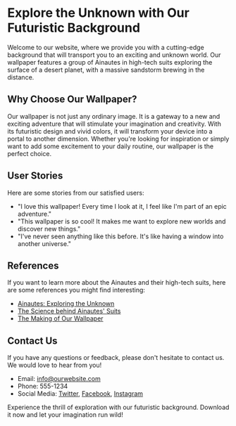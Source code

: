 <!--font:Montserrat-->

# Explore the Unknown with Our Futuristic Background

Welcome to our website, where we provide you with a cutting-edge background that will transport you to an exciting and unknown world. Our wallpaper features a group of Ainautes in high-tech suits exploring the surface of a desert planet, with a massive sandstorm brewing in the distance. 

## Why Choose Our Wallpaper?

Our wallpaper is not just any ordinary image. It is a gateway to a new and exciting adventure that will stimulate your imagination and creativity. With its futuristic design and vivid colors, it will transform your device into a portal to another dimension. Whether you're looking for inspiration or simply want to add some excitement to your daily routine, our wallpaper is the perfect choice.

## User Stories

Here are some stories from our satisfied users:

- "I love this wallpaper! Every time I look at it, I feel like I'm part of an epic adventure."
- "This wallpaper is so cool! It makes me want to explore new worlds and discover new things."
- "I've never seen anything like this before. It's like having a window into another universe."

## References

If you want to learn more about the Ainautes and their high-tech suits, here are some references you might find interesting:

- [Ainautes: Exploring the Unknown](#)
- [The Science behind Ainautes' Suits](#)
- [The Making of Our Wallpaper](#)

## Contact Us

If you have any questions or feedback, please don't hesitate to contact us. We would love to hear from you!

- Email: info@ourwebsite.com
- Phone: 555-1234
- Social Media: [Twitter](#), [Facebook](#), [Instagram](#)

Experience the thrill of exploration with our futuristic background. Download it now and let your imagination run wild!

<!--

Write me content for website with wallpaper which alt text is:

"A group of Ainautes in high-tech suits exploring the surface of a desert planet, with a massive sandstorm brewing in the distance."

The name/title of the page should not be 1:1 copy of the alt text but rather a real content of the website which is using this wallpaper.

- Use markdown format 
- Start with heading
- Heading should be short and concise
- The content should look like a real website 
- The website should not be about the wallpaper, wallpaper is just a related background
- Heading should be contain work "wallpaper" or "background"
- Include real sections like references, contact, user stories, etc. use things relevant to the page purpose.
- Feel free to use structure like headings, bullets, numbering, blockquotes, paragraphs, horizontal lines, etc.
- You can use formatting like bold or _italic_
- You can include UTF-8 emojis
- Links should be only #hash anchors (and you can refer to the document itself)
- Do not include images


---


# Explore the Unknown with Our Futuristic Background

Welcome to our website, where we provide you with a cutting-edge background that will transport you to an exciting and unknown world. Our wallpaper features a group of Ainautes in high-tech suits exploring the surface of a desert planet, with a massive sandstorm brewing in the distance. 

## Why Choose Our Wallpaper?

Our wallpaper is not just any ordinary image. It is a gateway to a new and exciting adventure that will stimulate your imagination and creativity. With its futuristic design and vivid colors, it will transform your device into a portal to another dimension. Whether you're looking for inspiration or simply want to add some excitement to your daily routine, our wallpaper is the perfect choice.

## User Stories

Here are some stories from our satisfied users:

- "I love this wallpaper! Every time I look at it, I feel like I'm part of an epic adventure."
- "This wallpaper is so cool! It makes me want to explore new worlds and discover new things."
- "I've never seen anything like this before. It's like having a window into another universe."

## References

If you want to learn more about the Ainautes and their high-tech suits, here are some references you might find interesting:

- [Ainautes: Exploring the Unknown](#)
- [The Science behind Ainautes' Suits](#)
- [The Making of Our Wallpaper](#)

## Contact Us

If you have any questions or feedback, please don't hesitate to contact us. We would love to hear from you!

- Email: info@ourwebsite.com
- Phone: 555-1234
- Social Media: [Twitter](#), [Facebook](#), [Instagram](#)

Experience the thrill of exploration with our futuristic background. Download it now and let your imagination run wild!


---


Write me a Google font which is best fitting for the website.

Pick from the list:
- Poppins
- Playfair Display
- Dancing Script
- Inter
- Alegreya
- Open Sans
- Futura
- Cormorant Garamond
- Cabin
- Montserrat
- Cinzel Decorative
- Raleway
- Lobster
- Barlow Condensed
- Cinzel
- Exo 2
- Creepster
- Great Vibes
- Lato
- IBM Plex Sans
- Orbitron
- Roboto


Write just the font name nothing else.


---


Montserrat

-->
